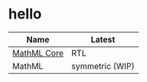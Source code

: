 # hello

| Name                                  | Latest             |
|---------------------------------------|--------------------|
| [MathML Core](/mathml-core/spec.html) | RTL                |
| MathML                                | symmetric (WIP)    |
